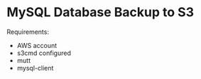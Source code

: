 MySQL Database Backup to S3
===========================

Requirements:

- AWS account
- s3cmd configured
- mutt
- mysql-client
